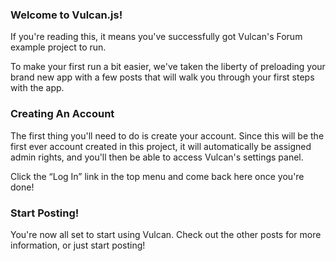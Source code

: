 ### Welcome to Vulcan.js!

If you're reading this, it means you've successfully got Vulcan's Forum example project to run.

To make your first run a bit easier, we've taken the liberty of preloading your brand new app with a few posts that will walk you through your first steps with the app.

### Creating An Account

The first thing you'll need to do is create your account. Since this will be the first ever account created in this project, it will automatically be assigned admin rights, and you'll then be able to access Vulcan's settings panel.

Click the “Log In” link in the top menu and come back here once you're done!

### Start Posting!

You're now all set to start using Vulcan. Check out the other posts for more information, or just start posting!

